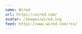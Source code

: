 ```yaml
---
name: Wired
url: https://wired.com/
avatar: /images/wired.svg
feed: https://www.wired.com/rss/
---
```


